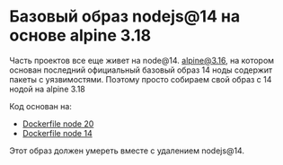 # Базовый образ nodejs@14 на основе alpine 3.18

Часть проектов все еще живет на node@14. alpine@3.16, на котором основан последний официальный базовый образ 14 ноды
содержит пакеты с уязвимостями. Поэтому просто собираем свой образ с 14 нодой на alpine 3.18

Код основан на:
- [Dockerfile node 20](https://github.com/nodejs/docker-node/blob/6c20762ebfb6ab35c874c4fe540a55ab8fd6c49d/20/alpine3.18/Dockerfile)
- [Dockerfile node 14](https://hub.docker.com/layers/library/node/14.21.3-alpine3.17/images/sha256-4e84c956cd276af9ed14a8b2939a734364c2b0042485e90e1b97175e73dfd548?context=explore)

Этот образ должен умереть вместе с удалением nodejs@14.
